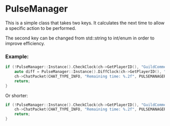 # PulseManager

This is a simple class that takes two keys. It calculates the next time to allow a specific action to be performed.

The second key can be changed from std::string to int/enum in order to improve efficiency.

### Example:

```cpp
if (!PulseManager::Instance().CheckClock(ch->GetPlayerID(), "GuildComment", std::chrono::milliseconds(1500))) {
    auto diff = PulseManager::Instance().DiffClock(ch->GetPlayerID(), "GuildComment");
    ch->ChatPacket(CHAT_TYPE_INFO, "Remaining time: %.2f", PULSEMANAGER_CLOCK_TO_SEC(diff));
    return;
}
```

Or shorter:

```cpp
if (!PulseManager::Instance().CheckClock(ch->GetPlayerID(), "GuildComment", std::chrono::milliseconds(1500))) {
    ch->ChatPacket(CHAT_TYPE_INFO, "Remaining time: %.2f", PULSEMANAGER_CLOCK_TO_SEC2(ch->GetPlayerID(), "GuildComment"));
    return;
}
```
